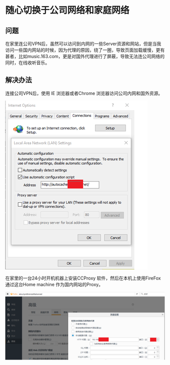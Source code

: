 随心切换于公司网络和家庭网络
============================

问题
----

在家里连公司VPN后，虽然可以访问到内网的一些Server资源和网站，但是当我访问一些国内网站的时候，因为代理的原因，绕了一圈，导致页面加载缓慢，更有甚者，比如music.163.com，更是对国外代理进行了屏蔽，导致无法连公司网络的同时，在线收听音乐。

解决办法
--------

连接公司VPN后，使用 IE 浏览器或者Chrome 浏览器访问公司内网和国外资源。

![](media/d3fe5390355bccf4c00ce77eb01747f8.png)

在家里的一台24小时开机机器上安装CCProxy 软件，然后在本机上使用FireFox
通过这台Home machine 作为国内网站的Proxy。

![](media/75a475234e7b95eb7d2ee7b3f3552c78.png)
